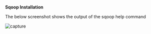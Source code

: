 **Sqoop Installation**

The below screenshot shows the output of the sqoop help command 

![capture](https://cloud.githubusercontent.com/assets/17997235/24682176/f07958d8-195d-11e7-8f58-1544e9685df7.JPG)

